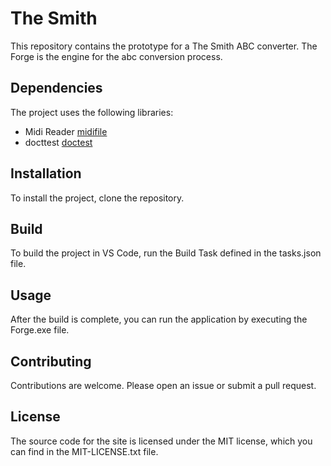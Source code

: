 # The Smith

This repository contains the prototype for a The Smith ABC converter. 
The Forge is the engine for the abc conversion process.

## Dependencies

The project uses the following libraries:

- Midi Reader [midifile](https://github.com/craigsapp/midifile)
- docttest [doctest](https://github.com/doctest/doctest)

## Installation

To install the project, clone the repository.

## Build

To build the project in VS Code, run the Build Task defined in the tasks.json file.

## Usage

After the build is complete, you can run the application by executing the Forge.exe file.

## Contributing

Contributions are welcome. Please open an issue or submit a pull request.

## License

The source code for the site is licensed under the MIT license, which you can find in the MIT-LICENSE.txt file.

